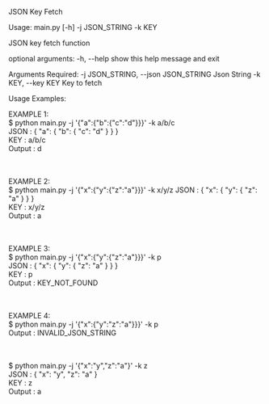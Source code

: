 JSON Key Fetch


Usage: main.py [-h] -j JSON_STRING -k KEY

JSON key fetch function

optional arguments:
  -h, --help            show this help message and exit

Arguments Required:
  -j JSON_STRING, --json JSON_STRING
                        Json String
  -k KEY, --key KEY     Key to fetch


Usage Examples:

EXAMPLE 1:<br />
$ python main.py -j '{"a":{"b":{"c":"d"}}}' -k a/b/c
<br />
JSON :
{
    "a": {
        "b": {
            "c": "d"
        }
    }
}
<br />
KEY :  a/b/c
<br />
Output :  d
<br /><br /><br />

EXAMPLE 2:<br />
$ python main.py -j '{"x":{"y":{"z":"a"}}}' -k x/y/z 
JSON :
{
    "x": {
        "y": {
            "z": "a"
        }
    }
}
<br />
KEY :  x/y/z
<br />
Output :  a
<br /><br /><br />

EXAMPLE 3:<br />
$ python main.py -j '{"x":{"y":{"z":"a"}}}' -k p    
JSON :
{
    "x": {
        "y": {
            "z": "a"
        }
    }
}
<br />
KEY :  p
<br />
Output :  KEY_NOT_FOUND
<br /><br /><br />

EXAMPLE 4:<br />
$ python main.py -j '{"x":{"y":"z":"a"}}}' -k p
<br />
Output :  INVALID_JSON_STRING
<br /><br /><br />

$ python main.py -j '{"x":"y","z":"a"}' -k z
<br />
JSON :
{
    "x": "y", 
    "z": "a"
}
<br />
KEY :  z
<br />
Output :  a

